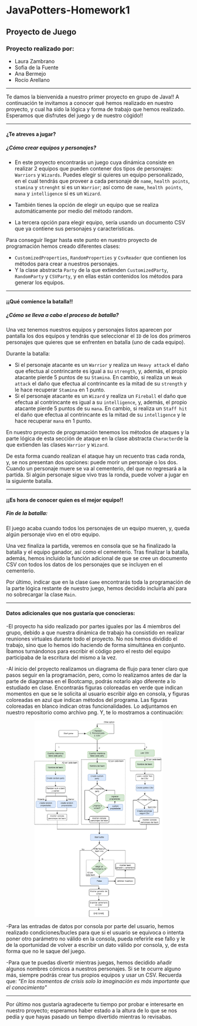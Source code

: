 # JavaPotters-Homework1

## Proyecto de Juego 

### Proyecto realizado por: 
* Laura Zambrano
* Sofia de la Fuente
* Ana Bermejo 
* Rocío Arellano

-----------------------------------------------------------------------------------------------------------------------------------------------------------------------


Te damos la bienvenida a nuestro primer proyecto en grupo de Java!!
A continuación te invitamos a conocer qué hemos realizado en nuestro proyecto, y cual ha sido la lógica y forma de trabajo que hemos realizado. 
Esperamos que disfrutes del juego y de nuestro cógido!!

-----------------------------------------------------------------------------------------------------------------------------------------------------------------------

#### ¿Te atreves a jugar?
##### ¿Cómo crear equipos y personajes?

- En este proyecto encontrarás un juego cuya dinámica consiste en realizar 2 equipos que pueden contener dos tipos de personajes: `Warriors` y `Wizards`.
Puedes elegir si quieres un equipo personalizado, en el cual tendrás que proveer a cada personaje de `name`, `health points`, `stamina` y `strenght` si es un `Warrior`; así como de `name`, `health points`, `mana` y `intelligence` si es un `Wizard`. 

- También tienes la opción de elegir un equipo que se realiza automáticamente por medio del método random. 

- La tercera opción para elegir equipo, sería usando un documento CSV que ya contiene sus personajes y características. 

Para conseguir llegar hasta este punto en nuestro proyecto de programación hemos creado diferentes clases: 
- `CustomizedProperties`, `RandomProperties` y `CsvReader` que contienen los métodos para crear a nuestros personajes. 
- Y la clase abstracta `Party` de la que extienden `CustomizedParty`, `RandomParty` y `CSVParty`, y en ellas están contenidos los métodos para generar los equipos. 

-----------------------------------------------------------------------------------------------------------------------------------------------------------------------

#### ¡¡Qué comience la batalla!! 
##### ¿Cómo se lleva a cabo el proceso de batalla?
Una vez tenemos nuestros equipos y personajes listos aparecen por pantalla los dos equipos y tendrás que seleccionar el `ID` de los dos primeros personajes que quieres que se enfrenten en batalla (uno de cada equipo). 

Durante la batalla:

- Si el personaje atacante es un `Warrior` y realiza un `Heavy attack` el daño que efectua al contrincante es igual a su `strength`, y, además, el propio atacante pierde 5 puntos de su `Stamina`. En cambio, si realiza un `Weak attack` el daño que efectua al contrincante es la mitad de su `strength` y le hace recuperar `Stamina` en 1 punto.
- Si el personaje atacante es un `Wizard` y realiza un `Fireball` el daño que efectua al contrincante es igual a su `intelligence`, y, además, el propio atacante pierde 5 puntos de su `mana`. En cambio, si realiza un `Staff hit` el daño que efectua al contrincante es la mitad de su `intelligence` y le hace recuperar `mana` en 1 punto.

En nuestro proyecto de programación tenemos los métodos de ataques y la parte lógica  de esta sección de ataque en la clase abstracta `Character`de la que extienden las clases `Warrior` y `Wizard`. 

De esta forma cuando realizan el ataque hay un recuento tras cada ronda, y, se nos presentan dos opciones: puede morir un personaje o los dos. 
Cuando un personaje muere se va al cementerio, del que no regresará a la partida. 
Si algún personaje sigue vivo tras la ronda, puede volver a jugar en la siguiente batalla. 

-----------------------------------------------------------------------------------------------------------------------------------------------------------------------

#### ¡¡Es hora de conocer quien es el mejor equipo!! 
##### Fin de la batalla:

El juego acaba cuando todos los personajes de un equipo mueren, y, queda algún personaje vivo en el otro equipo. 

Una vez finaliza la partida, veremos en consola que se ha finalizado la batalla y el equipo ganador, así como el cementerio.
Tras finalizar la batalla, además, hemos incluido la función adicional de que se cree un documento CSV con todos los datos de los personajes que se incluyen en el cementerio. 


Por último, indicar que en la clase `Game` encontrarás toda la programación de la parte lógica restante de nuestro juego, hemos decidido incluirla ahí para no sobrecargar la clase `Main`.

-----------------------------------------------------------------------------------------------------------------------------------------------------------------------

#### Datos adicionales que nos gustaría que conocieras: 

-El proyecto ha sido realizado por partes iguales por las 4 miembros del grupo, debido a que nuestra dinámica de trabajo ha consistido en realizar reuniones virtuales durante todo el proyecto. No nos hemos dividido el trabajo, sino que lo hemos ido haciendo de forma simultánea en conjunto. Íbamos turnándonos para escribir el código pero el resto del equipo participaba de la escritura del mismo a la vez. 

-Al inicio del proyecto realizamos un diagrama de flujo para tener claro que pasos seguir en la programación, pero, como lo realizamos antes de dar la parte de diagramas en el Bootcamp, podrás notarlo algo diferente a lo estudiado en clase. Encontrarás figuras coloreadas en verde que indican momentos en que se le solicita al usuario escribir algo en consola, y figuras coloreadas en azul que indican métodos del programa. Las figuras coloreadas en blanco indican otras funcionalidades.
Lo adjuntamos en nuestro repositorio como archivo png. Y, te lo mostramos a continuación: 

<p align="center">
    <img src = /src/com/ironhack/Diagram-flow.drawio.png width="350">
</p>

-Para las entradas de datos por consola por parte del usuario, hemos realizado condiciones/bucles para que si el usuario se equivoca o intenta poner otro parámetro no válido en la consola, pueda referirle ese fallo y le de la oportunidad de volver a escribir un dato válido por consola, y, de esta forma que no le saque del juego. 

-Para que te puedas divertir mientras juegas, hemos decidido añadir algunos nombres cómicos a nuestros personajes. Si se te ocurre alguno más, siempre podrás crear tus propios equipos y usar un CSV. Recuerda que: _"En los momentos de crisis solo la imaginación es más importante que el conocimiento"_

-----------------------------------------------------------------------------------------------------------------------------------------------------------------------



Por último nos gustaría agradecerte tu tiempo por probar e interesarte en nuestro proyecto; esperamos haber estado a la altura de lo que se nos pedía y que hayas pasado un tiempo divertido mientras lo revisabas. 










